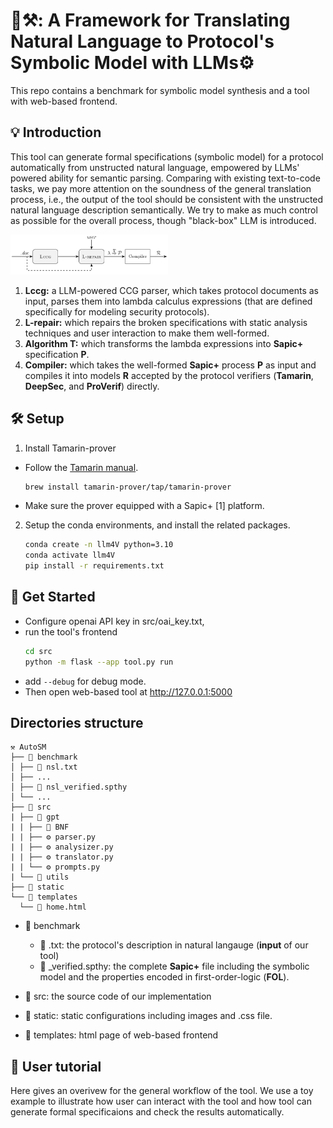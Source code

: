 # 🤔⚒️: A Framework for Translating Natural Language to Protocol's Symbolic Model with LLMs⚙️

This repo contains a benchmark for symbolic model synthesis and a tool with web-based frontend.

## 💡 Introduction

This tool can generate formal specifications (symbolic model) for a protocol automatically from unstructed natural language, empowered by LLMs' powered ability for semantic parsing. Comparing with existing text-to-code tasks, we pay more attention on the soundness of the general translation process, i.e., the output of the tool should be consistent with the unstructed natural language description semantically. We try to make as much control as possible for the overall process, though "black-box" LLM is introduced.

<!-- ![My Image](static/images/workflow.jpg){ width=50% } -->
<img src="static/images/workflow.jpg" style="width: 50%; height: auto;">

1. **Lccg:** a LLM-powered CCG parser, which takes protocol documents as input, parses them into lambda calculus expressions (that are defined specifically for modeling security protocols).
2. **L-repair:** which repairs the broken specifications with static analysis techniques and user interaction to make them well-formed.
3. **Algorithm T:** which transforms the lambda expressions into **Sapic+** specification **P**.
4. **Compiler:** which takes the well-formed **Sapic+** process **P** as input and compiles it into models **R** accepted by the protocol verifiers (**Tamarin**, **DeepSec**, and **ProVerif**) directly.


## 🛠️ Setup

1. Install Tamarin-prover
- Follow the [Tamarin manual](https://tamarin-prover.com/manual/master/book/002_installation.html).
    ```bash
    brew install tamarin-prover/tap/tamarin-prover
    ```
- Make sure the prover equipped with a Sapic+ [1] platform.


2. Setup the conda environments, and install the related packages.
    ```bash
    conda create -n llm4V python=3.10
    conda activate llm4V
    pip install -r requirements.txt
    ```

## 🚀 Get Started

- Configure openai API key in src/oai_key.txt,
- run the tool's frontend
    ```bash
    cd src
    python -m flask --app tool.py run
    ```
- add ```--debug``` for debug mode.
- Then open web-based tool at http://127.0.0.1:5000


## Directories structure
```
⚒️ AutoSM 
├── 📂 benchmark
│ ├── 📝 nsl.txt 
│ ├── ...
│ ├── 📜 nsl_verified.spthy
│ └── ...
├── 📂 src
| ├── 📂 gpt
| | ├── 📜 BNF
| | ├── ⚙️ parser.py
| | ├── ⚙️ analysizer.py
| | ├── ⚙️ translator.py
| | └── ⚙️ prompts.py
| └── 📂 utils
├── 📂 static
└── 📂 templates
  └── 📜 home.html
```

- 📂 benchmark
    - 📝 .txt: the protocol's description in natural langauge (**input** of our tool)
    - 📜 _verified.spthy: the complete **Sapic+** file including the symbolic model and the properties encoded in first-order-logic (**FOL**).

- 📂 src: the source code of our implementation
- 📂 static: static configurations including images and .css file.
- 📂 templates: html page of web-based frontend 

## 💬 User tutorial

Here gives an overivew for the general workflow of the tool. We use a toy example to illustrate how user can interact with the tool and how tool can generate formal specificaions and check the results automatically.


